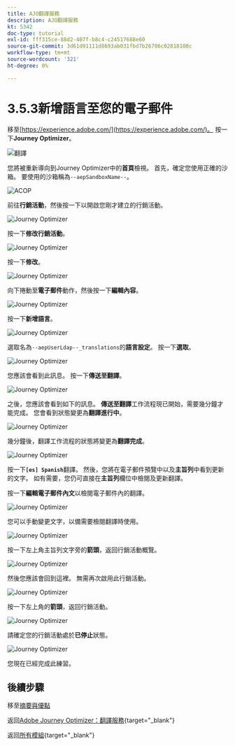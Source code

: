 ```yaml
---
title: AJO翻譯服務
description: AJO翻譯服務
kt: 5342
doc-type: tutorial
exl-id: fff315ce-88d2-407f-b8c4-c24517688e60
source-git-commit: 3d61d91111d8693ab031fbd7b26706c02818108c
workflow-type: tm+mt
source-wordcount: '321'
ht-degree: 0%

---
```


# 3.5.3新增語言至您的電子郵件

移至[https://experience.adobe.com/](https://experience.adobe.com/)。 按一下&#x200B;**Journey Optimizer**。

![翻譯](./images/ajolp1.png)

您將被重新導向到Journey Optimizer中的&#x200B;**首頁**&#x200B;檢視。 首先，確定您使用正確的沙箱。 要使用的沙箱稱為`--aepSandboxName--`。

![ACOP](./images/ajolp2.png)

前往&#x200B;**行銷活動**，然後按一下以開啟您剛才建立的行銷活動。

![Journey Optimizer](./images/camploc1.png)

按一下&#x200B;**修改行銷活動**。

![Journey Optimizer](./images/camploc2.png)

按一下&#x200B;**修改**。

![Journey Optimizer](./images/camploc3.png)

向下捲動至&#x200B;**電子郵件**&#x200B;動作，然後按一下&#x200B;**編輯內容**。

![Journey Optimizer](./images/camploc4.png)

按一下&#x200B;**新增語言**。

![Journey Optimizer](./images/camploc5.png)

選取名為`--aepUserLdap--_translations`的&#x200B;**語言設定**。 按一下&#x200B;**選取**。

![Journey Optimizer](./images/camplocs1.png)

您應該會看到此訊息。 按一下&#x200B;**傳送至翻譯**。

![Journey Optimizer](./images/camplocs2.png)

之後，您應該會看到如下的訊息。 **傳送至翻譯**&#x200B;工作流程現已開始，需要幾分鐘才能完成。
您會看到狀態變更為&#x200B;**翻譯進行中**。

![Journey Optimizer](./images/camplocs3.png)

幾分鐘後，翻譯工作流程的狀態將變更為&#x200B;**翻譯完成**。

![Journey Optimizer](./images/camplocs4.png)

按一下&#x200B;**`[es] Spanish`**&#x200B;翻譯。 然後，您將在電子郵件預覽中以及&#x200B;**主旨列**&#x200B;中看到更新的文字。
如有需要，您仍可直接在&#x200B;**主旨列**&#x200B;欄位中檢閱及更新翻譯。

按一下&#x200B;**編輯電子郵件內文**&#x200B;以檢閱電子郵件內的翻譯。

![Journey Optimizer](./images/camplocs5.png)

您可以手動變更文字，以備需要檢閱翻譯時使用。

![Journey Optimizer](./images/camplocs6.png)

按一下左上角主旨列文字旁的&#x200B;**箭頭**，返回行銷活動概覽。

![Journey Optimizer](./images/camplocs7.png)

然後您應該會回到這裡。 無需再次啟用此行銷活動。

![Journey Optimizer](./images/camplocs8.png)

按一下左上角的&#x200B;**箭頭**，返回行銷活動。

![Journey Optimizer](./images/camplocs9.png)

請確定您的行銷活動處於&#x200B;**已停止**&#x200B;狀態。

![Journey Optimizer](./images/camplocs10.png)

您現在已經完成此練習。

## 後續步驟

移至[摘要與優點](./summary.md)

返回[Adobe Journey Optimizer：翻譯服務](./ajotranslationsvcs.md){target="_blank"}

返回[所有模組](./../../../../overview.md){target="_blank"}
